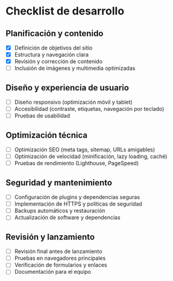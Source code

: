 # Checklist de desarrollo

## Planificación y contenido
 - [x] Definición de objetivos del sitio
 - [x] Estructura y navegación clara
 - [x] Revisión y corrección de contenido
- [ ] Inclusión de imágenes y multimedia optimizadas

## Diseño y experiencia de usuario
- [ ] Diseño responsivo (optimización móvil y tablet)
- [ ] Accesibilidad (contraste, etiquetas, navegación por teclado)
- [ ] Pruebas de usabilidad

## Optimización técnica
- [ ] Optimización SEO (meta tags, sitemap, URLs amigables)
- [ ] Optimización de velocidad (minificación, lazy loading, caché)
- [ ] Pruebas de rendimiento (Lighthouse, PageSpeed)

## Seguridad y mantenimiento
- [ ] Configuración de plugins y dependencias seguras
- [ ] Implementación de HTTPS y políticas de seguridad
- [ ] Backups automáticos y restauración
- [ ] Actualización de software y dependencias

## Revisión y lanzamiento
- [ ] Revisión final antes de lanzamiento
- [ ] Pruebas en navegadores principales
- [ ] Verificación de formularios y enlaces
- [ ] Documentación para el equipo
